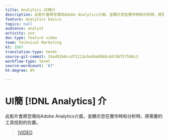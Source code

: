 ```yaml
---
title: Analytics UI簡介
description: 此影片會將您導向Adobe Analytics介面，並顯示您在實作時和分析時，將需要的工具找到的位置。
feature: analytics basics
topics: null
audience: analyst
activity: use
doc-type: feature video
team: Technical Marketing
kt: 3567
translation-type: tm+mt
source-git-commit: 24ad92b0ccdf1112e3ed4a0968cd47db757598c3
workflow-type: tm+mt
source-wordcount: '67'
ht-degree: 0%

---
```



# UI簡 [!DNL Analytics] 介

此影片會將您導向Adobe Analytics介面，並顯示您在實作時和分析時，將需要的工具找到的位置。

>[!VIDEO](https://video.tv.adobe.com/v/28748/?quality=12)
